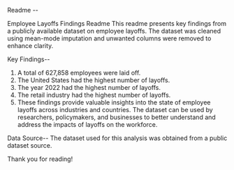 Readme -- 

Employee Layoffs Findings Readme
This readme presents key findings from a publicly available dataset on employee layoffs. The dataset was cleaned using mean-mode imputation and unwanted columns were removed to enhance clarity.

Key Findings--
1) A total of 627,858 employees were laid off.
2) The United States had the highest number of layoffs.
3) The year 2022 had the highest number of layoffs.
4) The retail industry had the highest number of layoffs.
5) These findings provide valuable insights into the state of employee layoffs across industries and countries. The dataset can be used by researchers, policymakers, and businesses to better understand and address the impacts of layoffs on the workforce.

Data Source--
The dataset used for this analysis was obtained from a public dataset source.

Thank you for reading!
